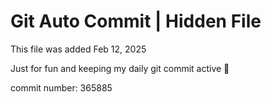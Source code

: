 # Git Auto Commit | Hidden File

This file was added Feb 12, 2025

Just for fun and keeping my daily git commit active 🤪

commit number: 365885
